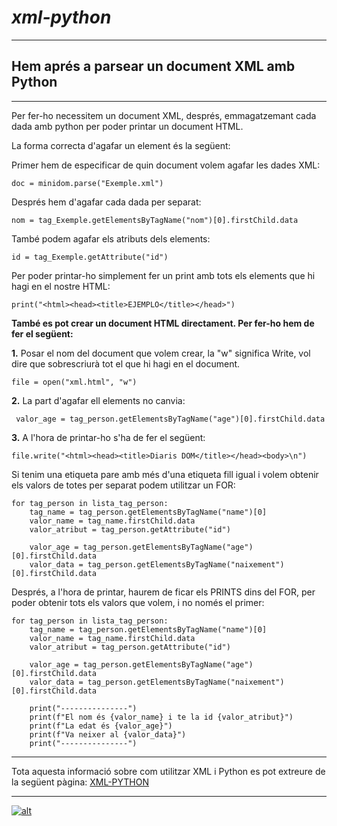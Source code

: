 # _xml-python_
---
## Hem aprés a parsear un document XML amb Python
---
Per fer-ho necessitem un document XML, després, emmagatzemant cada dada amb python per poder printar un document HTML.

La forma correcta d'agafar un element és la següent:

Primer hem de especificar de quin document volem agafar les dades XML:
```
doc = minidom.parse("Exemple.xml")
```
Després hem d'agafar cada dada per separat:
```
nom = tag_Exemple.getElementsByTagName("nom")[0].firstChild.data
```
També podem agafar els atributs dels elements:
```
id = tag_Exemple.getAttribute("id")
```
Per poder printar-ho simplement fer un print amb tots els elements que hi hagi en el nostre HTML:
```
print("<html><head><title>EJEMPLO</title></head>")
```
__També es pot crear un document HTML directament. Per fer-ho hem de fer el següent:__

**1.** Posar el nom del document que volem crear, la "w" significa Write, vol dire que sobrescriurà tot el que hi hagi en el document.
```
file = open("xml.html", "w")
```
**2.** La part d'agafar ell elements no canvia:
```
 valor_age = tag_person.getElementsByTagName("age")[0].firstChild.data
```
**3.** A l'hora de printar-ho s'ha de fer el següent:
```
file.write("<html><head><title>Diaris DOM</title></head><body>\n")
```
Si tenim una etiqueta pare amb més d'una etiqueta fill igual i volem obtenir els valors de totes per separat podem utilitzar un FOR:
```
for tag_person in lista_tag_person:
    tag_name = tag_person.getElementsByTagName("name")[0]
    valor_name = tag_name.firstChild.data
    valor_atribut = tag_person.getAttribute("id")

    valor_age = tag_person.getElementsByTagName("age")[0].firstChild.data
    valor_data = tag_person.getElementsByTagName("naixement")[0].firstChild.data
```
Després, a l'hora de printar, haurem de ficar els PRINTS dins del FOR, per poder obtenir tots els valors que volem, i no només el primer:
```
for tag_person in lista_tag_person:
    tag_name = tag_person.getElementsByTagName("name")[0]
    valor_name = tag_name.firstChild.data
    valor_atribut = tag_person.getAttribute("id")

    valor_age = tag_person.getElementsByTagName("age")[0].firstChild.data
    valor_data = tag_person.getElementsByTagName("naixement")[0].firstChild.data

    print("---------------")
    print(f"El nom és {valor_name} i te la id {valor_atribut}")
    print(f"La edat és {valor_age}")
    print(f"Va neixer al {valor_data}")
    print("---------------")
```
---
Tota aquesta informació sobre com utilitzar XML i Python es pot extreure de la següent pàgina:
[XML-PYTHON](https://github.com/jmirinformatica/1asixdaw-m04/tree/main/python/xml-dom-parser)

---
[![alt](https://www.icomem.es/imagenes/tinymce/bot%C3%B3n-m%C3%A1s-informaci%C3%B3n.png)](https://github.com/jmirinformatica/1asixdaw-m04/tree/main/python/xml-dom-parser)
